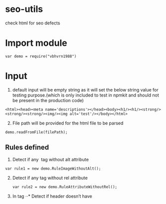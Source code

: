 # seo-utils
check html for seo defects

# Import module

```
var demo = require("vbhvrn1988")
```

# Input

1) default input will be empty string as it will set the below string value for testing purpose.(which is only included to test in npmkit and should not be present in the production code)

```
<html><head><meta name='descriptions'></head><body><h1/><h1/><strong/><strong/><strong/><img/><img alt='test'/></body></html>
```

2) File path will be provided for the html file to be parsed
  ```
  demo.readFromFile(filePath);
  ```

## Rules defined
  1. Detect if any <img /> tag without alt attribute
  ```
  var rule1 = new demo.RuleImageWithoutAlt();
  ```

  2. Detect if any <a /> tag without rel attribute
     ```
     var rule2 = new demo.RuleAttributeWithoutRel();
     ```

  3. In <head> tag
    ⋅⋅* Detect if header doesn’t have <title> tag
    ⋅⋅* Detect if header doesn’t have <meta name=“descriptions” /> tag
    ⋅⋅* Detect if header doesn’t have <meta name=“keywords”/> tag

    ```
    var rule3 = new demo.RuleHeadWithMessyHead();
    ```
  4. Detect if there’re more than 15 <strong> tag in HTML (15 is a value should be configurable by user)
    ```
    var rule4 = new demo.RuleWithMoreStrong(2);
    ```

  5. Detect if a HTML have more than one <H1> tag.
     ```
     var rule5 = new demo.RuleWithMoreH1();
     ```

## Sample :
Go to the link https://npm.runkit.com/vbhvrn1988 and pase the below code snippet.

```
var demo = require("vbhvrn1988")

var main = new demo.Main();
var rule1 = new demo.RuleImageWithoutAlt();
var rule2 = new demo.RuleAttributeWithoutRel();
var rule3 = new demo.RuleHeadWithMessyHead();
var rule4 = new demo.RuleWithMoreStrong(2);
var rule5 = new demo.RuleWithMoreH1();

main.readFromFile("");

main.addRule(rule1);
main.addRule(rule2);
main.addRule(rule3);
main.addRule(rule4);
main.addRule(rule5);

main.execute();
main.printOnConsole();
```
